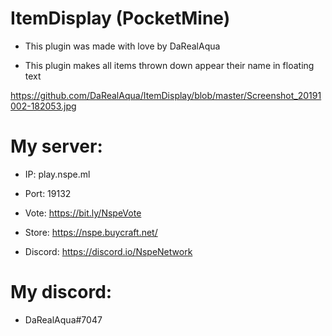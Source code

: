 # ItemDisplay (PocketMine)

- This plugin was made with love by DaRealAqua

- This plugin makes all items thrown down appear their name in floating text


https://github.com/DaRealAqua/ItemDisplay/blob/master/Screenshot_20191002-182053.jpg


# My server:

- IP: play.nspe.ml
- Port: 19132

- Vote: https://bit.ly/NspeVote
- Store: https://nspe.buycraft.net/
- Discord: https://discord.io/NspeNetwork


# My discord:

- DaRealAqua#7047
